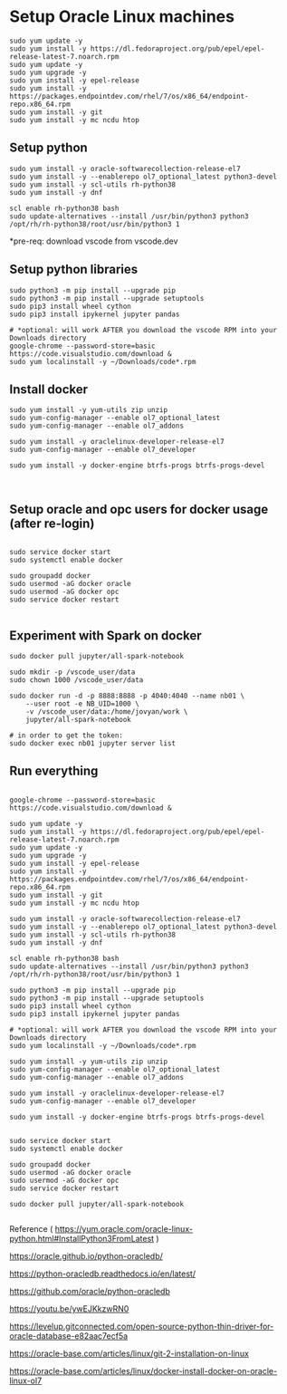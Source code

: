# Setup Oracle Linux machines

```
sudo yum update -y
sudo yum install -y https://dl.fedoraproject.org/pub/epel/epel-release-latest-7.noarch.rpm
sudo yum update -y
sudo yum upgrade -y
sudo yum install -y epel-release
sudo yum install -y https://packages.endpointdev.com/rhel/7/os/x86_64/endpoint-repo.x86_64.rpm
sudo yum install -y git
sudo yum install -y mc ncdu htop  

```

## Setup python

```
sudo yum install -y oracle-softwarecollection-release-el7
sudo yum install -y --enablerepo ol7_optional_latest python3-devel
sudo yum install -y scl-utils rh-python38
sudo yum install -y dnf  

scl enable rh-python38 bash  
sudo update-alternatives --install /usr/bin/python3 python3 /opt/rh/rh-python38/root/usr/bin/python3 1

```

*pre-req: download vscode from vscode.dev
## Setup python libraries
```
sudo python3 -m pip install --upgrade pip
sudo python3 -m pip install --upgrade setuptools
sudo pip3 install wheel cython
sudo pip3 install ipykernel jupyter pandas

# *optional: will work AFTER you download the vscode RPM into your Downloads directory
google-chrome --password-store=basic https://code.visualstudio.com/download &
sudo yum localinstall -y ~/Downloads/code*.rpm

```

## Install docker
```
sudo yum install -y yum-utils zip unzip
sudo yum-config-manager --enable ol7_optional_latest
sudo yum-config-manager --enable ol7_addons

sudo yum install -y oraclelinux-developer-release-el7
sudo yum-config-manager --enable ol7_developer

sudo yum install -y docker-engine btrfs-progs btrfs-progs-devel
  
  
```

## Setup oracle and opc users for docker usage (after re-login)
```

sudo service docker start
sudo systemctl enable docker

sudo groupadd docker
sudo usermod -aG docker oracle
sudo usermod -aG docker opc
sudo service docker restart


```

## Experiment with Spark on docker
```
sudo docker pull jupyter/all-spark-notebook

sudo mkdir -p /vscode_user/data
sudo chown 1000 /vscode_user/data

sudo docker run -d -p 8888:8888 -p 4040:4040 --name nb01 \
    --user root -e NB_UID=1000 \
    -v /vscode_user/data:/home/jovyan/work \
    jupyter/all-spark-notebook

# in order to get the token:
sudo docker exec nb01 jupyter server list

```

## Run everything  

```

google-chrome --password-store=basic https://code.visualstudio.com/download &

sudo yum update -y
sudo yum install -y https://dl.fedoraproject.org/pub/epel/epel-release-latest-7.noarch.rpm
sudo yum update -y
sudo yum upgrade -y
sudo yum install -y epel-release
sudo yum install -y https://packages.endpointdev.com/rhel/7/os/x86_64/endpoint-repo.x86_64.rpm
sudo yum install -y git
sudo yum install -y mc ncdu htop  

sudo yum install -y oracle-softwarecollection-release-el7
sudo yum install -y --enablerepo ol7_optional_latest python3-devel
sudo yum install -y scl-utils rh-python38
sudo yum install -y dnf  

scl enable rh-python38 bash  
sudo update-alternatives --install /usr/bin/python3 python3 /opt/rh/rh-python38/root/usr/bin/python3 1

sudo python3 -m pip install --upgrade pip
sudo python3 -m pip install --upgrade setuptools
sudo pip3 install wheel cython
sudo pip3 install ipykernel jupyter pandas

# *optional: will work AFTER you download the vscode RPM into your Downloads directory
sudo yum localinstall -y ~/Downloads/code*.rpm

sudo yum install -y yum-utils zip unzip
sudo yum-config-manager --enable ol7_optional_latest
sudo yum-config-manager --enable ol7_addons

sudo yum install -y oraclelinux-developer-release-el7
sudo yum-config-manager --enable ol7_developer

sudo yum install -y docker-engine btrfs-progs btrfs-progs-devel


sudo service docker start
sudo systemctl enable docker

sudo groupadd docker
sudo usermod -aG docker oracle
sudo usermod -aG docker opc
sudo service docker restart

sudo docker pull jupyter/all-spark-notebook


```


Reference ( https://yum.oracle.com/oracle-linux-python.html#InstallPython3FromLatest )

https://oracle.github.io/python-oracledb/

https://python-oracledb.readthedocs.io/en/latest/

https://github.com/oracle/python-oracledb

https://youtu.be/ywEJKkzwRN0

https://levelup.gitconnected.com/open-source-python-thin-driver-for-oracle-database-e82aac7ecf5a

https://oracle-base.com/articles/linux/git-2-installation-on-linux  

https://oracle-base.com/articles/linux/docker-install-docker-on-oracle-linux-ol7
